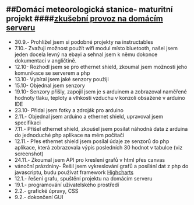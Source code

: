 
##Domácí meteorologická stanice- maturitní projekt
####[zkušební provoz na domácím serveru](http://109.80.213.22/arduino/)
-----------

- 30.9.- Prohlížel jsem si podobné projekty na instructables
- 7.10.- Zvažuji možnost použít wifi modul místo bluetooth, našel jsem jeden docela levný na ebayi a sehnal 
                  jsem k němu dokonce dokumentaci v angličtině.
- 12.10- Rozhodl jsem se pro ethernet shield, zkoumal jsem možnosti jeho komunikace se serverem a php
- 13.10- Vybíral jsem jaké senzory použiji
- 15.10- Objednal jsem senzory
- 19.10- Senzory přišly, zapojil jsem je s arduinem a zobrazoval naměřené hodnoty tlaku, teploty
                  a vlhkosti vzduchu v konzoli obsažené v arduino IDE
- 23.10- Přidal jsem fotky a zdroják pro arduino
- 2.11.- Objednal jsem arduino a ethernet shield, upravoval jsem specifikaci
- 7.11.- Přišel ethernet  shield, zkoušel jsem posílat náhodná data z arduina do jednoduché php
         aplikace na mém počítači
- 12.11.- Přes ethernet shield jsem posílal údaje ze senzorů do php aplikace, která zobrazovala
         výpis posledních 30 hodnot v tabulce (viz screenshot)
- 24.11.- Zkoumal jsem API pro kreslení grafů v html přes canvas 
- vánoční prázdniny- Řešil jsem vykreslování grafů a posílání dat z php do javascriptu, budu používat
  framework [Highcharts](http://www.highcharts.com)
- 12.1.- řešení grafu, spuštění projektu na domácím serveru
- 19.1.- programování uživatelského prostředí
- 2.2.- grafické úpravy, CSS
- 9.2.- dokončení GUI
